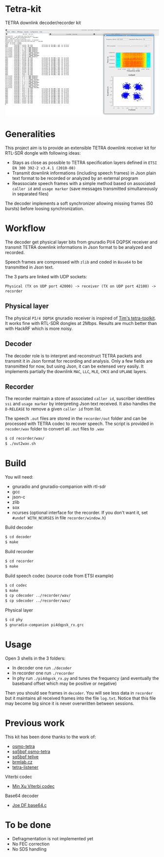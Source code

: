 # Tetra-kit

TETRA downlink decoder/recorder kit

![](screenshots/main.png)

Generalities
============

This project aim is to provide an extensible TETRA downlink receiver kit for RTL-SDR dongle with following ideas:
- Stays as close as possible to TETRA specification layers defined in `ETSI EN 300 392-2 v3.4.1
(2010-08)`
- Transmit downlink informations (including speech frames) in Json plain text format to be recorded or analyzed
by an external program
- Reassociate speech frames with a simple method based on associated `caller id` and `usage marker` (save messages transmitted simultaneously in separated files)

The decoder implements a soft synchronizer allowing missing frames (50 bursts) before loosing synchronization.

Workflow
========

The decoder get physical layer bits from gnuradio PI/4 DQPSK receiver and transmit TETRA downlink
informations in Json format to be analyzed and recorded.

Speech frames are compressed with `zlib` and coded in `Base64` to be transmitted in Json text.

The 3 parts are linked with UDP sockets:

    Physical (TX on UDP port 42000) -> receiver (TX on UDP port 42100) -> recorder

Physical layer
-------------

The physical `PI/4 DQPSK` gnuradio receiver is inspired of [Tim's tetra-toolkit](https://github.com/Tim---/tetra-toolkit).
It works fine with RTL-SDR dongles at 2Mbps.
Results are much better than with HackRF which is more noisy.

Decoder
-------

The decoder role is to interpret and reconstruct TETRA packets and transmit it in Json format
for recording and analysis. Only a few fields are transmitted for now, but using Json, it can
be extensed very easily.
It implements partially the downlink `MAC`, `LLC`, `MLE`, `CMCE` and `UPLANE` layers.

Recorder
--------

The recorder maintain a store of associated `caller id`, suscriber identities `ssi` and `usage marker` by interpreting Json text received. It also handles the `D-RELEASE` to remove a given `caller id` from list.

The speech `.out` files are stored in the `recorder/out` folder and can be processed with TETRA codec to recover speech. The script is provided in `recoder/wav` folder to convert all `.out` files to `.wav`

```sh
$ cd recorder/wav/
$ ./out2wav.sh
```

Build
=====

You will need:
* gnuradio and gnuradio-companion with rtl-sdr
* gcc
* json-c
* zlib
* sox
* ncurses (optional interface for the recorder. If you don't want it, set `#undef WITH_NCURSES` in file `recorder/window.h`)

 
Build decoder
```sh
$ cd decoder
$ make
```

Build recorder
```sh
$ cd recorder
$ make
```

Build speech codec (source code from ETSI example)
```sh
$ cd codec
$ make
$ cp cdecoder ../recorder/wav/
$ cp sdecoder ../recorder/wav/
```

Physical layer
```sh
$ cd phy
$ gnuradio-companion pi4dqpsk_rx.grc
```

Usage
=====

Open 3 shells in the 3 folders:
* In decoder one run `./decoder`
* In recorder one run `./recorder`
* In phy run `./pi4dqpsk_rx.py` and tunes the frequency (and eventually the baseband offset which may be positive or negative)

Then you should see frames in `decoder`.
You will see less data in `recorder` but it maintains all received frames into the file `log.txt`.
Notice that this file may become big since it is never overwritten between sessions.


# Previous work

This kit has been done thanks to the work of:
* [osmo-tetra](https://git.osmocom.org/osmo-tetra/)
* [sq5bpf osmo-tetra](https://github.com/sq5bpf/osmo-tetra-sq5bpf)
* [sq5bpf telive](https://github.com/sq5bpf/telive)
* [brmlab.cz](https://brmlab.cz/project/sdr/tetra)
* [tetra-listener](https://jenda.hrach.eu/gitweb/?p=tetra-listener;a=summary)

Viterbi codec
* [Min Xu Viterbi codec](https://github.com/xukmin/viterbi)

Base64 decoder
* [Joe DF base64.c](https://github.com/joedf/base64.c)

# To be done

* Defragmentation is not implemented yet
* No FEC correction
* No SDS handling
